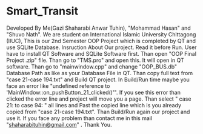 # Smart_Transit
Developed By Me(Gazi Shaharabi Anwar Tuhin), "Mohammad Hasan" and "Shuvo Nath".
We are student on International Islamic University Chittagong (IIUC), This is our 2nd Semester OOP Project which is completed by QT and use SQLite Database.
Insruction About Our project. Read it before Run.
User have to install QT Software and SQLite Software first. Than open "OOP Final Project .zip" file. Than go to "TMS.pro" and open this. It will open in QT software. Than go to "mainwindow.cpp" and change "OOP_BUS.db" Database Path as like as your Database File in QT. Than copy full text from "case 21-case 194.txt" and Build QT project. In Build/Run time maybe you face an error like "undefined reference to 'MainWindow::on_pushButton_21_clicked()'". If you see this error than clicked the error line and project will move you a page. Than select " case 21: to case 94: " all lines and Past the copied line which is you already copied from "case 21-case 194.txt". Than Build/Run again our project and use it. If you face any problem than contact me in this mail "shaharabituhin@gmail.com" . Thank You.
